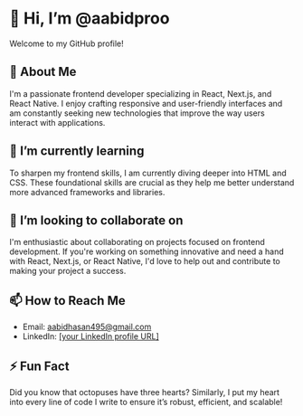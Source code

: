 # 👋 Hi, I’m @aabidproo

Welcome to my GitHub profile! 

## 👀 About Me
I'm a passionate frontend developer specializing in React, Next.js, and React Native. I enjoy crafting responsive and user-friendly interfaces and am constantly seeking new technologies that improve the way users interact with applications.

## 🌱 I’m currently learning
To sharpen my frontend skills, I am currently diving deeper into HTML and CSS. These foundational skills are crucial as they help me better understand more advanced frameworks and libraries.

## 💞️ I’m looking to collaborate on
I'm enthusiastic about collaborating on projects focused on frontend development. If you're working on something innovative and need a hand with React, Next.js, or React Native, I'd love to help out and contribute to making your project a success.

## 📫 How to Reach Me
- Email: aabidhasan495@gmail.com
- LinkedIn: [[your LinkedIn profile URL]](https://www.linkedin.com/in/aabidhasan495/)


## ⚡ Fun Fact
Did you know that octopuses have three hearts? Similarly, I put my heart into every line of code I write to ensure it’s robust, efficient, and scalable!

